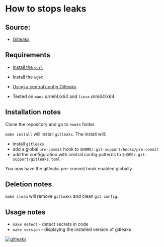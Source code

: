 # How to stops leaks

## Source:
- [Gitleaks](https://github.com/gitleaks/gitleaks)

## Requirements

- [Install the `curl`](https://everything.curl.dev/get)

- Install the `wget`

- [Using a central config Gitleaks](https://raw.githubusercontent.com/gitleaks/gitleaks/master/config/gitleaks.toml)

- Tested on `maos` *arm64/x64* and `linux` *arm64/x64*

## Installation notes

Clone the repository and go to `hooks` folder.

`make install` will install `gitleaks`. The install will:

- install `gitleaks`
- add a global `pre-commit` hook to `$HOME/.git-support/hooks/pre-commit`
- add the configuration with central config patterns to `$HOME/.git-support/gitleaks.toml`

You now have the gitleaks pre-commit hook enabled globally.

## Deletion notes
`make clean` will remove `gitleaks` and clean `git config`.

## Usage notes
- `make detect` - detect secrets in code
- `make version` - displaying the installed version of gitleaks

[![gitleaks](https://asciinema.org/a/591296.svg)](https://asciinema.org/a/591296)
